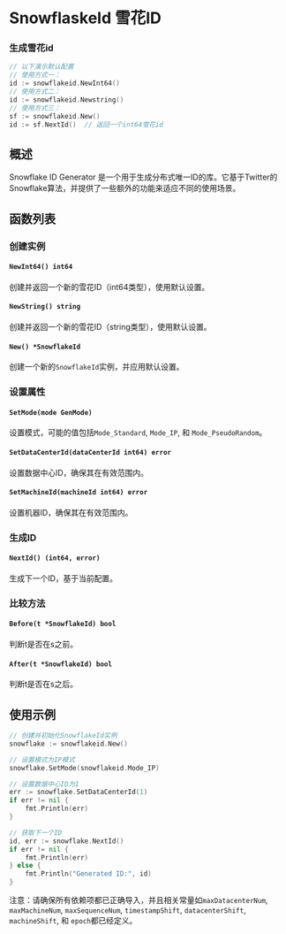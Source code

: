 # SnowflaskeId 雪花ID

### 生成雪花id
```go
// 以下演示默认配置
// 使用方式一：
id := snowflakeid.NewInt64()
// 使用方式二：
id := snowflakeid.Newstring()
// 使用方式三：
sf := snowflakeid.New()
id := sf.NextId()  // 返回一个int64雪花id
```

## 概述

Snowflake ID Generator 是一个用于生成分布式唯一ID的库。它基于Twitter的Snowflake算法，并提供了一些额外的功能来适应不同的使用场景。

## 函数列表

### 创建实例

#### `NewInt64() int64`

创建并返回一个新的雪花ID（int64类型），使用默认设置。

#### `NewString() string`

创建并返回一个新的雪花ID（string类型），使用默认设置。

#### `New() *SnowflakeId`

创建一个新的`SnowflakeId`实例，并应用默认设置。

### 设置属性

#### `SetMode(mode GenMode)`

设置模式，可能的值包括`Mode_Standard`, `Mode_IP`, 和 `Mode_PseudoRandom`。

#### `SetDataCenterId(dataCenterId int64) error`

设置数据中心ID，确保其在有效范围内。

#### `SetMachineId(machineId int64) error`

设置机器ID，确保其在有效范围内。

### 生成ID

#### `NextId() (int64, error)`

生成下一个ID，基于当前配置。

### 比较方法

#### `Before(t *SnowflakeId) bool`

判断t是否在s之前。

#### `After(t *SnowflakeId) bool`

判断t是否在s之后。

## 使用示例

```go
// 创建并初始化SnowflakeId实例
snowflake := snowflakeid.New()

// 设置模式为IP模式
snowflake.SetMode(snowflakeid.Mode_IP)

// 设置数据中心ID为1
err := snowflake.SetDataCenterId(1)
if err != nil {
	fmt.Println(err)
}

// 获取下一个ID
id, err := snowflake.NextId()
if err != nil {
	fmt.Println(err)
} else {
	fmt.Println("Generated ID:", id)
}
```

注意：请确保所有依赖项都已正确导入，并且相关常量如`maxDatacenterNum`, `maxMachineNum`, `maxSequenceNum`, `timestampShift`, `datacenterShift`, `machineShift`, 和 `epoch`都已经定义。
